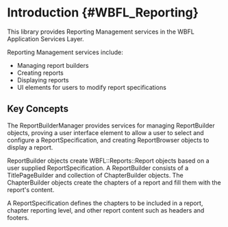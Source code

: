 Introduction {#WBFL_Reporting}
================
This library provides Reporting Management services in the WBFL Application Services Layer.

Reporting Management services include:
* Managing report builders
* Creating reports
* Displaying reports
* UI elements for users to modify report specifications

Key Concepts
------------
The ReportBuilderManager provides services for managing ReportBuilder objects, proving a user interface element to allow a user to select and configure a ReportSpecification, and creating ReportBrowser objects to display a report.

ReportBuilder objects create WBFL::Reports::Report objects based on a user supplied ReportSpecification. A ReportBuilder consists of a TitlePageBuilder and collection of ChapterBuilder objects. The ChapterBuilder objects create the chapters of a report and fill them with the report's content.

A ReportSpecification defines the chapters to be included in a report, chapter reporting level, and other report content such as headers and footers.

